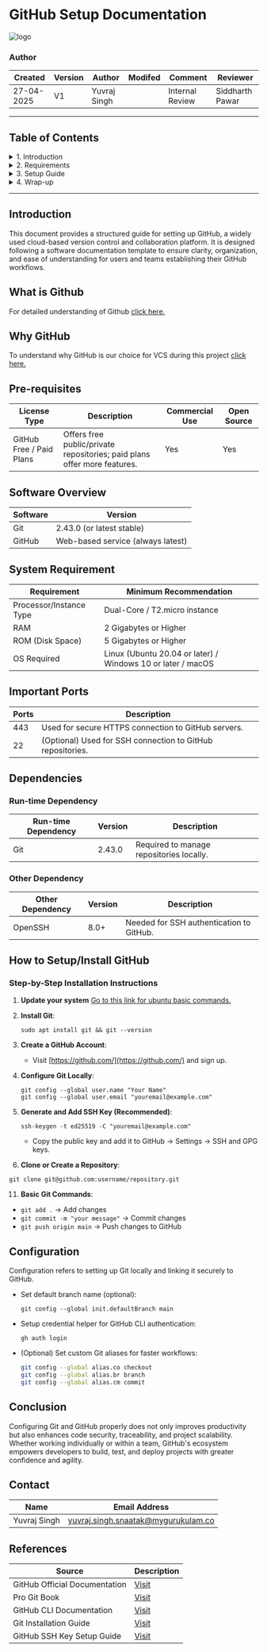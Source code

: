 
# GitHub Setup Documentation

![logo](https://miro.medium.com/v2/resize:fit:1125/1*E-TJsd6C1rwWMiiLJt5xxA.png)

### Author
| Created     | Version | Author        | Modifed | Comment           | Reviewer   |
|-------------|---------|---------------|-------|------------|------------------|
| 27-04-2025  | V1      | Yuvraj Singh |  | Internal Review   | Siddharth Pawar  |

---

## Table of Contents

<details>
<summary>1. Introduction</summary>

- [Introduction](#introduction)  
- [What is GitHub](#what-is-github)  
- [Why GitHub](#why-github)

</details>

<details>
<summary>2. Requirements</summary>

- [Pre-requisites](#pre-requisites)  
- [Software Overview](#software-overview)  
- [System Requirement](#system-requirement)  
- [Important Ports](#important-ports)

<details>
  <summary>Dependencies</summary>

  - [Run-time Dependency](#run-time-dependency)  
  - [Other Dependency](#other-dependency)

</details>

</details>

<details>
<summary>3. Setup Guide</summary>

- [How to Setup/Install GitHub](#how-to-setupinstall-github)  
- [Configuration](#configuration)

</details>

<details>
<summary>4. Wrap-up</summary>

- [Conclusion](#conclusion)  
- [Contact](#contact)  
- [References](#references)

</details>

---

## Introduction

This document provides a structured guide for setting up GitHub, a widely used cloud-based version control and collaboration platform. It is designed following a software documentation template to ensure clarity, organization, and ease of understanding for users and teams establishing their GitHub workflows. 

## What is Github

For detailed understanding of Github [click here.](https://github.com/snaatak-Downtime-Crew/Documentation/blob/SCRUMS-93-PRINCE/vcs_design%20%2B%20poc/features%20of%20vcs/github%20features/README.md)

## Why GitHub

To understand why GitHub is our choice for VCS during this project [click here.](https://github.com/snaatak-Downtime-Crew/Documentation/blob/SCRUMS-95-Vardaan/vcs_design%20%2B%20poc/features%20of%20vcs/conclusion%20document/README.md)


## Pre-requisites

| License Type        | Description                                             | Commercial Use | Open Source |
|---------------------|---------------------------------------------------------|----------------|-------------|
| GitHub Free / Paid Plans | Offers free public/private repositories; paid plans offer more features. | Yes            | Yes         |

## Software Overview

| Software | Version |
|----------|---------|
| Git      | 2.43.0 (or latest stable) |
| GitHub   | Web-based service (always latest) |

## System Requirement

| Requirement           | Minimum Recommendation            |
|------------------------|-----------------------------------|
| Processor/Instance Type | Dual-Core / T2.micro instance      |
| RAM                    | 2 Gigabytes or Higher             |
| ROM (Disk Space)       | 5 Gigabytes or Higher             |
| OS Required            | Linux (Ubuntu 20.04 or later) / Windows 10 or later / macOS |

## Important Ports

| Ports | Description |
|-------|-------------|
| 443   | Used for secure HTTPS connection to GitHub servers. |
| 22    | (Optional) Used for SSH connection to GitHub repositories. |

## Dependencies

### Run-time Dependency

| Run-time Dependency | Version | Description                                  |
|---------------------|---------|----------------------------------------------|
| Git                 | 2.43.0  | Required to manage repositories locally.     |

### Other Dependency

| Other Dependency | Version | Description                   |
|------------------|---------|-------------------------------|
| OpenSSH          | 8.0+    | Needed for SSH authentication to GitHub. |

## How to Setup/Install GitHub

### Step-by-Step Installation Instructions

1. **Update your system** 
[Go to this link for ubuntu basic commands.](https://github.com/snaatak-Downtime-Crew/Documentation/blob/main/common_stack/operating_system/ubuntu/sop/commoncommands/README.md#1-basic-system-commands)

2. **Install Git**:

   ```
   sudo apt install git && git --version
   ```

4. **Create a GitHub Account**:

   - Visit [https://github.com/](https://github.com/) and sign up.

6. **Configure Git Locally**:

   ```
   git config --global user.name "Your Name"
   git config --global user.email "youremail@example.com"
   ```

8. **Generate and Add SSH Key (Recommended)**:

   ```
   ssh-keygen -t ed25519 -C "youremail@example.com"
   ```
   - Copy the public key and add it to GitHub → Settings → SSH and GPG keys.

10. **Clone or Create a Repository**:
   
   ```
   git clone git@github.com:username/repository.git
   ```

11. **Basic Git Commands**:
   
   - `git add .` → Add changes
   - `git commit -m "your message"` → Commit changes
   - `git push origin main` → Push changes to GitHub

## Configuration

Configuration refers to setting up Git locally and linking it securely to GitHub.

- Set default branch name (optional):
  ```
  git config --global init.defaultBranch main
  ```
- Setup credential helper for GitHub CLI authentication:
  ```
  gh auth login
  ```
- (Optional) Set custom Git aliases for faster workflows:
  ```bash
  git config --global alias.co checkout
  git config --global alias.br branch
  git config --global alias.cm commit
  ```

## Conclusion
 Configuring Git and GitHub properly does not only improves productivity but also enhances code security, traceability, and project scalability. Whether working individually or within a team, GitHub's ecosystem empowers developers to build, test, and deploy projects with greater confidence and agility.

## Contact

| Name| Email Address      |
|-----|--------------------------|
| Yuvraj Singh | yuvraj.singh.snaatak@mygurukulam.co |


## References

| Source                                                                                     | Description                                |
| ------------------------------------------------------------------------------------------ | ------------------------------------------ |
| GitHub Official Documentation | [Visit](https://docs.github.com/en) |
| Pro Git Book | [Visit](https://git-scm.com/book/en/v2) |
| GitHub CLI Documentation | [Visit](https://cli.github.com/manual/) | 
| Git Installation Guide | [Visit](https://git-scm.com/downloads) | 
| GitHub SSH Key Setup Guide | [Visit](https://docs.github.com/en/authentication/connecting-to-github-with-ssh) | 

